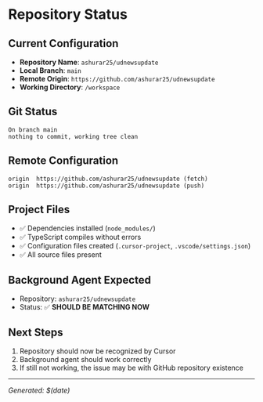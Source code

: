 # Repository Status

## Current Configuration
- **Repository Name**: `ashurar25/udnewsupdate`
- **Local Branch**: `main`
- **Remote Origin**: `https://github.com/ashurar25/udnewsupdate`
- **Working Directory**: `/workspace`

## Git Status
```
On branch main
nothing to commit, working tree clean
```

## Remote Configuration
```
origin  https://github.com/ashurar25/udnewsupdate (fetch)
origin  https://github.com/ashurar25/udnewsupdate (push)
```

## Project Files
- ✅ Dependencies installed (`node_modules/`)
- ✅ TypeScript compiles without errors
- ✅ Configuration files created (`.cursor-project`, `.vscode/settings.json`)
- ✅ All source files present

## Background Agent Expected
- Repository: `ashurar25/udnewsupdate`
- Status: ✅ **SHOULD BE MATCHING NOW**

## Next Steps
1. Repository should now be recognized by Cursor
2. Background agent should work correctly
3. If still not working, the issue may be with GitHub repository existence

---
*Generated: $(date)*